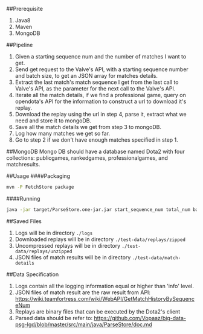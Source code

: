 ##Prerequisite
1.  Java8
2.  Maven
3.  MongoDB 

##Pipeline
1.  Given a starting sequence num and the number of matches I want to get.
2.  Send get request to the Valve's API, with a starting sequence number and batch size, to get an JSON array for 
matches details.
3.  Extract the last match's match sequence I get from the last call to Valve's API, as the parameter for the next call
to the Valve's API.
4.  Iterate all the match details, if we find a professional game, query on opendota's API for the information to
construct a url to download it's replay.
5.  Download the replay using the url in step 4, parse it, extract what we need and store it to mongoDB.
6.  Save all the match details we get from step 3 to mongoDB.
7.  Log how many matches we get so far.
8.  Go to step 2 if we don't have enough matches specified in step 1.

##MongoDB
Mongo DB should have a database named Dota2 with four collections: publicgames, rankedgames, professionalgames, and
matchresults.

##Usage
####Packaging
```bash
mvn -P FetchStore package
```
####Running
```bash
java -jar target/ParseStore.one-jar.jar start_sequence_num total_num batch_size
```
##Saved Files
1.  Logs will be in directory `./logs`
2.  Downloaded replays will be in directory `./test-data/replays/zipped`
3.  Uncompressed replays will be in directory `./test-data/replays/unzipped`
4.  JSON files of match results will be in directory `./test-data/match-details`

##Data Specification
1.  Logs contain all the logging information equal or higher than 'info' level.
2.  JSON files of match result are the raw result from
 API: https://wiki.teamfortress.com/wiki/WebAPI/GetMatchHistoryBySequenceNum
3.  Replays are binary files that can be executed by the Dota2's client
4.  Parsed data should be refer to: 
https://github.com/Vopaaz/big-data-psg-lgd/blob/master/src/main/java/ParseStore/doc.md